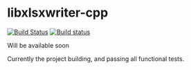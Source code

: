 # libxlsxwriter-cpp
[![Build Status](https://travis-ci.org/ViacheslavL/libxlsxwriter-cpp.svg?branch=master)](https://travis-ci.org/ViacheslavL/libxlsxwriter-cpp)
[![Build status](https://ci.appveyor.com/api/projects/status/9ifgvf8hj7u35fsv?svg=true)](https://ci.appveyor.com/project/ViacheslavL/libxlsxwriter-cpp)

Will be available soon

Currently the project building, and passing all functional tests.
